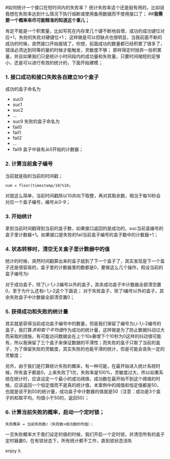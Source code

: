 #如何统计一个接口在短时间内的失败率？
统计失败率这个还是挺有用的，比如说我想在失败率达到什么情况下执行熔断或使用备用数据而不使用接口了；
##**我需要一个概率来尽可能精准的知道这个事儿；**

肯定不能是一个积累量，比如写死在内存里几个键不断地自增，成功的成功键位对应+1，失败的失败对硬键位+1；
这样做是可以但缺点也很明显，当我前面不断的成功的时候，突然接口开始报错了，你想，前面成功的数量都已经积累了很多了，错误必须达到同等的量的时候才能触发，灵敏度不够；
那样得定时抛弃一些积累量，并且如果我们只是统计小时间段内的成功量和失败量，只要时间缩短的足够小，还是可以进行有效的统计的，下面开始建模；

### 1. 接口成功和接口失败各自建立10个盒子
成功的盒子命名为
 - suc0
 - suc1
 - suc2
 - ...
 - suc9
失败的盒子命名为
 - fail0
 - fail1
 - fail2
 - ...
 - fail9
盒子中装有从0开始的计数器；
### 2. 计算当前盒子编号
当前就是指的当前的时间戳；

```
num = floor(timestamp/10)%10;
```
对就这么简单，当前时间戳除以10并向下取整，再对其取余数，相当于每10秒会对应一个盒子编号，编号从0-9；

### 3. 开始统计
拿到当前时间戳得到当前的盒子数，如果接口返回的是成功的，suc当前盒编号的盒子里计数器+1。如果接口是失败的fail当前盒子编号的盒子数中的计数器+1；

### 4. 状态转移时，清空无关盒子里计数器中的值
统计的时候，突然时间戳算出来的盒子就到了下一个盒子了，其实发现是下一个盒子还是很容易的，盒子里的计数器里的数都是0，要做这么几个操作，假设当前的盒子编号为i

对于成功盒子，除了i,i-1,i-2编号以外的盒子，其余成功盒子中计数器全部清空置0，至于为什么还有i-1,i-2这个下面说；
对于失败盒子，除了i编号以外的盒子，其余失败盒子中计数器全部清空置0；

### 5. 获得成功和失败的统计量
其实就是获得当前成功盒子编号中的数量，但是我们保留了编号为i,i-1,i-2编号的盒子，我打算*求和取个平均值*作为成功的统计量，这样做是为了防止数据抖动过大而采取的措施，有可能访问数据会在上个10s暴增下个10秒为0这样的抖动很可能有，所以我保留了三个盒子来保证数据的平滑性；而失败的盒子只取了当前的盒子，为了保留失败的灵敏度，其实失败的也能平滑的统计，但是可能会丧失一定的灵敏度；

另外，由于我们是打算统计失败的概率，有一种可能，在最开始进入统计系统时候，所有盒子都是0，上来失败了1次，失败率是100%，灵敏度过大，所以如果系统在统计时，应该设定一个最小的成功阈值，成功数在最开始不到这个阈值的时候，应该返回一个恒定值而不是真的统计值，本案例中的阈值和恒定值都是50，也就是说不到50的统计量，成功盒子中计数器的值就是50（注意：成功是3个盒子的和取平均，均值小于50的，返回50）；

### 6. 计算当前失败的概率，启动一个定时锁；

```
失败概率 = 当前失败数/（失败数+成功数的均值）；
```
一旦失败概率大于我们设定的值的时候，我们开启一个定时锁，并清空所有的盒子定时器置0，在有锁状态下，所有统计都不工作，直到锁状态消失

enjoy it.


